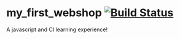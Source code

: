 # my_first_webshop [![Build Status](https://travis-ci.org/qacwnfq/my_first_webshop.svg?branch=master)](https://travis-ci.org/qacwnfq/my_first_webshop)

A javascript and CI learning experience!
